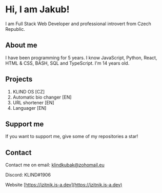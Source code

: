 # Hi, I am Jakub!

I am Full Stack Web Developer and professional introvert from Czech Republic.

## About me

I have been programming for 5 years. I know JavaScript, Python, React, HTML & CSS, BASH, SQL and TypeScript. I'm 14 years old.

## Projects

1. KLIND OS [CZ]
2. Automatic bio changer [EN]
3. URL shortener [EN]
4. Languager [EN]

## Support me

If you want to support me, give some of my repositories a star!

## Contact

Contact me on email: klindkubak@zohomail.eu

Discord: KLIND#1906

Website [https://jzitnik.is-a.dev](https://jzitnik.is-a.dev)
